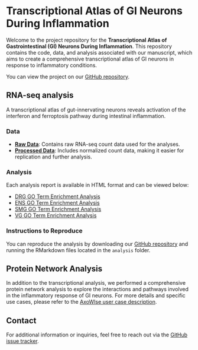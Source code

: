 # Transcriptional Atlas of GI Neurons During Inflammation

Welcome to the project repository for the **Transcriptional Atlas of Gastrointestinal (GI) Neurons During Inflammation**. This repository contains the code, data, and analysis associated with our manuscript, which aims to create a comprehensive transcriptional atlas of GI neurons in response to inflammatory conditions.

You can view the project on our [GitHub repository](https://github.com/dyusuf/Transcriptional_Atlas_GI_Neurons_Inflammation).

## RNA-seq analysis

A transcriptional atlas of gut-innervating neurons reveals activation of the interferon and ferroptosis pathway during intestinal inflammation.

### Data
- **[Raw Data](https://github.com/dyusuf/Transcriptional_Atlas_GI_Neurons_Inflammation/tree/main/data/raw/)**: Contains raw RNA-seq count data used for the analyses.
- **[Processed Data](https://github.com/dyusuf/Transcriptional_Atlas_GI_Neurons_Inflammation/tree/main/data/processed)**: Includes normalized count data, making it easier for replication and further analysis.

### Analysis
Each analysis report is available in HTML format and can be viewed below:

- [DRG GO Term Enrichment Analysis](analysis/DRG_DGE_GO_Analysis.html)
- [ENS GO Term Enrichment Analysis](analysis/ENS_DGE_GO_Analysis.html)
- [SMG GO Term Enrichment Analysis](analysis/SMG_DGE_GO_Analysis.html)
- [VG GO Term Enrichment Analysis](analysis/VG_DGE_GO_Analysis.html)


### Instructions to Reproduce

You can reproduce the analysis by downloading our [GitHub repository](https://github.com/dyusuf/Transcriptional_Atlas_GI_Neurons_Inflammation/archive/refs/heads/main.zip) and running the RMarkdown files located in the `analysis` folder.

## Protein Network Analysis

In addition to the transcriptional analysis, we performed a comprehensive protein network analysis to explore the interactions and pathways involved in the inflammatory response of GI neurons. For more details and specific use cases, please refer to the [AxoWIse user case description]().


## Contact
For additional information or inquiries, feel free to reach out via the [GitHub issue tracker](https://github.com/dyusuf/Transcriptional_Atlas_GI_Neurons_Inflammation/issues).
